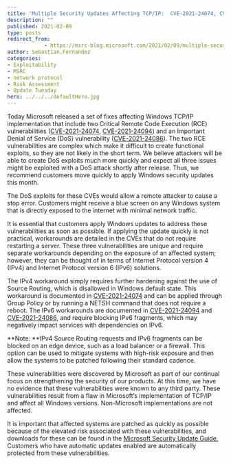 ```yaml
---
title: 'Multiple Security Updates Affecting TCP/IP:  CVE-2021-24074, CVE-2021-24094, and CVE-2021-24086'
description: ""
published: 2021-02-09
type: posts
redirect_from:
            - https://msrc-blog.microsoft.com/2021/02/09/multiple-security-updates-affecting-tcp-ip/
author: Sebastian.Fernandez
categories:
- Exploitability
- MSRC
- network protocol
- Risk Assessment
- Update Tuesday
hero: ../../../defaultHero.jpg
---
```

<!-- wp:paragraph -->

Today Microsoft released a set of fixes affecting Windows TCP/IP implementation that include two Critical Remote Code Execution (RCE) vulnerabilities ([CVE-2021-24074](https://msrc.microsoft.com/update-guide/vulnerability/CVE-2021-24074), [CVE-2021-24094](https://msrc.microsoft.com/update-guide/vulnerability/CVE-2021-24094)) and an Important Denial of Service (DoS) vulnerability ([CVE-2021-24086](https://msrc.microsoft.com/update-guide/vulnerability/CVE-2021-24086)). The two RCE vulnerabilities are complex which make it difficult to create functional exploits, so they are not likely in the short term. We believe attackers will be able to create DoS exploits much more quickly and expect all three issues might be exploited with a DoS attack shortly after release. Thus, we recommend customers move quickly to apply Windows security updates this month.

<!-- /wp:paragraph -->

<!-- wp:paragraph -->

The DoS exploits for these CVEs would allow a remote attacker to cause a stop error. Customers might receive a blue screen on any Windows system that is directly exposed to the internet with minimal network traffic.

<!-- /wp:paragraph -->

<!-- wp:paragraph -->

It is essential that customers apply Windows updates to address these vulnerabilities as soon as possible. If applying the update quickly is not practical, workarounds are detailed in the CVEs that do not require restarting a server. These three vulnerabilities are unique and require separate workarounds depending on the exposure of an affected system; however, they can be thought of in terms of Internet Protocol version 4 (IPv4) and Internet Protocol version 6 (IPv6) solutions.

<!-- /wp:paragraph -->

<!-- wp:paragraph -->

The IPv4 workaround simply requires further hardening against the use of Source Routing, which is disallowed in Windows default state. This workaround is documented in [CVE-2021-24074](https://msrc.microsoft.com/update-guide/vulnerability/CVE-2021-24074) and can be applied through Group Policy or by running a NETSH command that does not require a reboot. The IPv6 workarounds are documented in [CVE-2021-24094](https://msrc.microsoft.com/update-guide/vulnerability/CVE-2021-24094) and [CVE-2021-24086](https://msrc.microsoft.com/update-guide/vulnerability/CVE-2021-24086), and require blocking IPv6 fragments, which may negatively impact services with dependencies on IPv6.

<!-- /wp:paragraph -->

<!-- wp:paragraph -->

**Note: **IPv4 Source Routing requests and IPv6 fragments can be blocked on an edge device, such as a load balancer or a firewall. This option can be used to mitigate systems with high-risk exposure and then allow the systems to be patched following their standard cadence.

<!-- /wp:paragraph -->

<!-- wp:paragraph -->

These vulnerabilities were discovered by Microsoft as part of our continual focus on strengthening the security of our products. At this time, we have no evidence that these vulnerabilities were known to any third party. These vulnerabilities result from a flaw in Microsoft’s implementation of TCP/IP and affect all Windows versions. Non-Microsoft implementations are not affected.

<!-- /wp:paragraph -->

<!-- wp:paragraph -->

It is important that affected systems are patched as quickly as possible because of the elevated risk associated with these vulnerabilities, and downloads for these can be found in the [Microsoft Security Update Guide. ](https://msrc.microsoft.com/update-guide)Customers who have automatic updates enabled are automatically protected from these vulnerabilities.

<!-- /wp:paragraph -->
